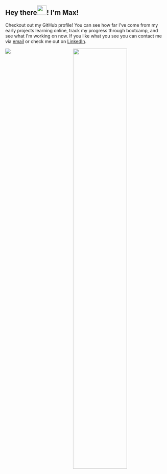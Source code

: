  <div>
  <h2>Hey there<img src="https://raw.githubusercontent.com/MartinHeinz/MartinHeinz/master/wave.gif" width="30px">! I'm Max!</h2>
  <p>
    Checkout out my GitHub profile! You can see how far I've come from my early projects learning online, track my progress through bootcamp, and see what I'm working on now. If you like what you see you can contact me via <a href="mailto:maxbrockbank1999@gmail.com">email</a> or check me out on <a href="https://www.linkedin.com/in/max-p-brockbank/">LinkedIn</a>.
  </p>
</div>
<img src="https://github-readme-stats.vercel.app/api/?username=MaxBrockbank&bg_color=30,1c1c1b,52524d,52524d,1c1c1b&text_color=13d48d&icon_color=16f5a3&title_color=16f5a3&hide_border=true"/>
<img style="float:right" src="https://github-readme-stats.vercel.app/api/top-langs/?username=MaxBrockbank&bg_color=30,52524d,1c1c1b,1c1c1b&text_color=13d48d&icon_color=16f5a3&title_color=16f5a3&layout=compact&hide_border=true" width="58%"/>
